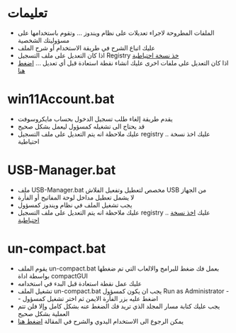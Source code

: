 # تعليمات
* الملفات المطروحة لاجراء تعديلات على نظام ويندوز ... وتقوم باستخدامها على مسؤوليتك الشخصية
* عليك اتباع الشرح في طريقة الاستخدام أو شرح الملف
* اذا كان التعديل على ملف التسجيل Registry <a href="https://ed3s.com/398" taregt="_blank">خذ نسخة احتياطية</a>
* اذا كان التعديل على ملفات اخرى عليك انشاء نقطة استعادة قبل أي تعديل ... <a href="https://ed3s.com/13065" target="_blank"> اضغط هنا </a>
  
# win11Account.bat
* يقدم طريقة إلغاء طلب تسجيل الدخول بحساب مايكروسوفت
* قد يحتاج الى تشغيله كمسؤول ليعمل بشكل صحيح
* عليك ملاحظة انه يتم التعديل على ملف التسجيل registry .. عليك اخذ نسخة احتياطية
# USB-Manager.bat
* ملف USB-Manager.bat مخصص لتعطيل وتفعيل الفلاش USB من الجهاز
* لا يشمل تعطيل مداخل لوحة المفاتيح أو الفأرة
* يجب تشغيل الملف في نظام ويندوز كمسؤول
* عليك ملاحظة انه يتم التعديل على ملف التسجيل registry .. عليك <a href="https://ed3s.com/13895">اخذ نسخة احتياطية</a>
# un-compact.bat
* يقوم الملف un-compact.bat بعمل فك ضغط للبرامج والالعاب التي تم ضغطها بواسطة اداة compactGUI
* عليك عمل نقطة استعادة قبل البدء في استخدامه
* تشغيل الملف un-compact.bat يجب ان يكون كمسؤول Run as Administrator -- اضغط عليه بزر الفأرة الايمن ثم اختر تشغيل كمسؤول
* يجب عليك كتابة مسار المجلد الذي تريد فك الضغط عنه بشكل كامل وإلا فلن تتم العملية بشكل صحيح
* يمكن الرجوع الى الاستخدام اليدوي والشرح في المقالة <a href="https://ed3s.com/30246" target="_blank"> اضغط هنا </a>
